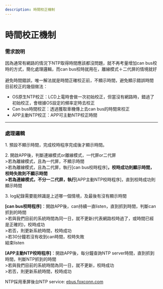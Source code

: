 ```yaml
---
description: 時間校正機制
---
```


# 時間校正機制



### 需求說明

因為通常有網路的情況下NTP取得時間應該都沒問題，就不再考量增加can bus校時的方式，簡化處理邏輯，而can bus校時就用在，離線模式＋二代屏的情境就好\
\
避免時間錯誤，唯一解法就是時間正確校正前，不顯示時間，避免顯示錯誤時間\
目前校正的幾個做法：

* OS原生NTP校正：LCD上電時會做一次初始校正，但當沒有網路時，錯過了初始校正，會根據OS設定的頻率定時去校正
* Can bus時間校正：透過獲取車機傳上去can bus的時間來校正
* APP主動NTP校正：APP可主動NTP校正時間

***

### 處理邏輯

1\. 預設不顯示時間，完成校時程序完成後才顯示時間。

2\. 開啟APP後，判斷連線模式or離線模式，一代屏or二代屏\
\>若為離線模式，且為一代屏，不顯示時間\
\>若為離線模式，且為二代屏，執行\[can bus校時程序]**，校時成功則顯示時間，校時失敗則不顯示時間**\
**>若為連線模式，不分一二代屏，執行**\[APP主動NTP校時程序]，直到校時成功則顯示時間

3\. log紀錄需要能辨識是上述哪一個情境，及最後有沒有顯示時間

**\[can bus校時程序]**：開啟APP後，can持續一直listen，直到抓到時間，判斷can抓到的時間\
\>若與我們目前的系統時間為同一日，就不更新(代表網路校時過了，或時間已經是正確的)，校時成功\
\>若否，則更新系統時間，校時成功\
\>若30分鐘若沒有收到can時間，校時失敗\
結束listen

**\[APP主動NTP校時程序]**：開啟APP後，每分鐘查詢NTP server時間，直到抓到時間，判斷NTP抓到的時間\
\>若與我們目前的系統時間為同一日，就不更新，校時成功\
\>若否，則更新系統時間，校時成功

NTP採用車屏後台NTP service: [ebus.foxconn.com](http://ebus.foxconn.com)
